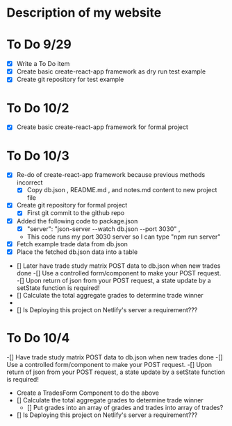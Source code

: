 
# Description of my website

# To Do 9/29
- [x] Write a To Do item
- [x] Create basic create-react-app framework as dry run test example
- [x] Create git repository for test example

# To Do 10/2
- [x] Create basic create-react-app framework for formal project

# To Do 10/3
- [x] Re-do of create-react-app framework because previous methods incorrect
    - [x] Copy db.json , README.md , and notes.md content to new project file
- [x] Create git repository for formal project
    - [x] First git commit to the github repo
- [x]  Added the following code to package.json
    - [x] "server": "json-server --watch db.json --port 3030" ,
    - This code runs  my port 3030 server so I can type "npm run server"
- [x] Fetch example trade data from db.json
- [x] Place the fetched db.json data into a table
- [] Later have trade study matrix POST data to db.json when new trades done
    -[] Use a controlled form/component to make your POST request.
    -[] Upon return of json from your POST request, a state update by a setState function is required!
- [] Calculate the total aggregate grades to determine trade winner
-
- [] Is Deploying this project on Netlify's server a requirement???

# To Do 10/4
-[] Have trade study matrix POST data to db.json when new trades done
    -[] Use a controlled form/component to make your POST request.
    -[] Upon return of json from your POST request, a state update by a setState function is required!
- Create a TradesForm Component to do the above
- [] Calculate the total aggregate grades to determine trade winner
    - [] Put grades into an array of grades and trades into array of trades?
- [] Is Deploying this project on Netlify's server a requirement???


    



